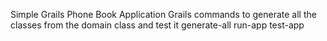 Simple Grails Phone Book Application
Grails commands to generate all the classes from the domain class and test it
generate-all
run-app
test-app

